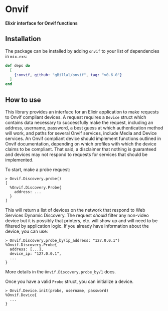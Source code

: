 # Onvif

**Elixir interface for Onvif functions**

## Installation

The package can be installed by adding `onvif` to your list of dependencies in `mix.exs`:

```elixir
def deps do
  [
    {:onvif, github: "gBillal/onvif", tag: "v0.6.0"}
  ]
end
```

## How to use

This library provides an interface for an Elixir application to make requests to Onvif compliant devices.
A request requires a `Device` struct which contains data necessary to successfully make the request, including
an address, username, password, a best guess at which authentication method will work, and paths for several
Onvif services, include Media and Device services. An Onvif compliant device should implement functions outlined
in Onvif documentation, depending on which profiles with which the device claims to be compliant. That said,
a disclaimer that nothing is guaranteed and devices may not respond to requests for services that should be
implemented.

To start, make a probe request:
```
> Onvif.Discovery.probe()
[
  %Onvif.Discovery.Probe{
    address: ...
  }
]
```

This will return a list of devices on the network that respond to Web Services Dynamic Discovery. The request
_should_ filter any non-video device but it is possibly that printers, etc. will show up and will need to be
filtered by application logic. If you already have information about the device, you can use:
```
> Onvif.Discovery.probe_by(ip_address: "127.0.0.1")
%Onvif.Discovery.Probe{
  address: [...],
  device_ip: "127.0.0.1",
  ...
}
```
More details in the `Onvif.Discovery.probe_by/1` docs.

Once you have a valid `Probe` struct, you can initialize a device.
```
> Onvif.Device.init(probe, username, password)
%Onvif.Device{
  ...
}
```